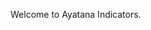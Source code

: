 <!--
.. title: index
.. slug: index
.. date: 2018-01-19 01:17:05 UTC
.. tags: 
.. category: 
.. link: 
.. description: 
.. type: text
-->

Welcome to Ayatana Indicators.
